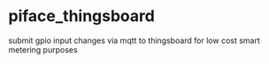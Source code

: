 # piface_thingsboard
submit gpio input changes via mqtt to thingsboard for low cost smart metering purposes
